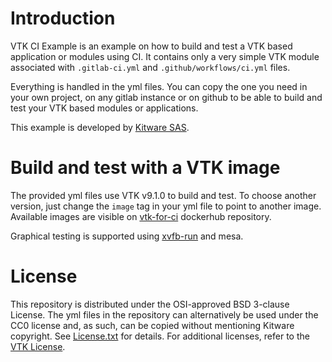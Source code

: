 Introduction
============
VTK CI Example is an example on how to build and test a VTK based application or modules using CI.
It contains only a very simple VTK module associated with `.gitlab-ci.yml` and `.github/workflows/ci.yml` files.

Everything is handled in the yml files. You can copy the one you need in your own project,
on any gitlab instance or on github to be able to build and test your VTK based modules or applications.

This example is developed by [Kitware SAS][].

[Kitware SAS]: https://www.kitware.eu

Build and test with a VTK image
====================================
The provided yml files use VTK v9.1.0 to build and test.
To choose another version, just change the `image` tag in your yml file to point to another image.
Available images are visible on [vtk-for-ci][] dockerhub repository.

Graphical testing is supported using [xvfb-run][] and mesa.

[vtk-for-ci]: https://hub.docker.com/r/kitware/vtk-for-ci
[xvfb-run]: https://en.wikipedia.org/wiki/Xvfb

License
=======

This repository is distributed under the OSI-approved BSD 3-clause License.
The yml files in the repository can alternatively be used under the CC0 license
and, as such, can be copied without mentioning Kitware copyright.
See [License.txt][] for details. For additional licenses, refer to the
[VTK License][].

[License.txt]: License.txt
[VTK License]: https://vtk.org/about/#license
